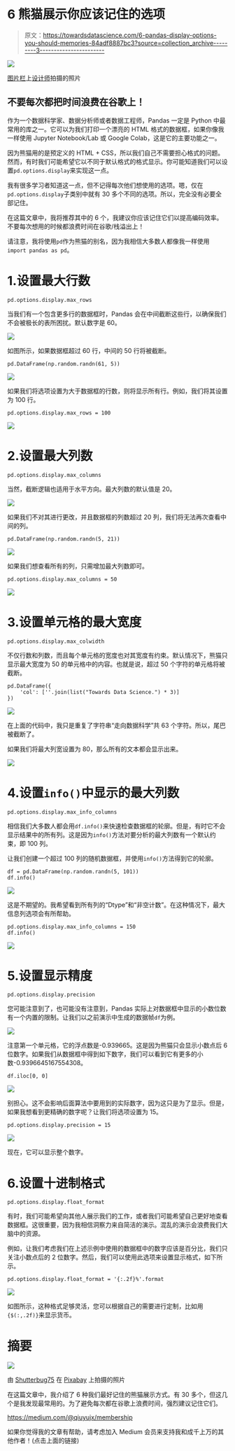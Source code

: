 # 6 熊猫展示你应该记住的选项

> 原文：<https://towardsdatascience.com/6-pandas-display-options-you-should-memories-84adf8887bc3?source=collection_archive---------3----------------------->

![](img/33c712c3ac1ab3ffe92f02b13b25fd96.png)

[图片栏](https://pixabay.com/photos/stones-chain-heart-cord-love-art-2533882/#)上[设计师](https://pixabay.com/users/congerdesign-509903/)拍摄的照片

## 不要每次都把时间浪费在谷歌上！

作为一个数据科学家、数据分析师或者数据工程师，Pandas 一定是 Python 中最常用的库之一。它可以为我们打印一个漂亮的 HTML 格式的数据框，如果你像我一样使用 Jupyter Notebook/Lab 或 Google Colab，这是它的主要功能之一。

因为熊猫用的是预定义的 HTML + CSS，所以我们自己不需要担心格式的问题。然而，有时我们可能希望它以不同于默认格式的格式显示。你可能知道我们可以设置`pd.options.display`来实现这一点。

我有很多学习者知道这一点，但不记得每次他们想使用的选项。嗯，仅在`pd.options.display`子类别中就有 30 多个不同的选项。所以，完全没有必要全部记住。

在这篇文章中，我将推荐其中的 6 个，我建议你应该记住它们以提高编码效率。不要每次想用的时候都浪费时间在谷歌/栈溢出上！

请注意，我将使用`pd`作为熊猫的别名，因为我相信大多数人都像我一样使用`import pandas as pd`。

# 1.设置最大行数

```
pd.options.display.max_rows
```

当我们有一个包含更多行的数据框时，Pandas 会在中间截断这些行，以确保我们不会被极长的表所困扰。默认数字是 60。

![](img/93fe0b80d54862f165e9748a9779436d.png)

如图所示，如果数据框超过 60 行，中间的 50 行将被截断。

```
pd.DataFrame(np.random.randn(61, 5))
```

![](img/12f9cf994910fcfb2903477e6ae1999a.png)

如果我们将选项设置为大于数据框的行数，则将显示所有行。例如，我们将其设置为 100 行。

```
pd.options.display.max_rows = 100
```

![](img/ab853236730f765f2242da3ee0118cd9.png)

# 2.设置最大列数

```
pd.options.display.max_columns
```

当然，截断逻辑也适用于水平方向。最大列数的默认值是 20。

![](img/dd8aac863d85393e875cc84e0dcae31c.png)

如果我们不对其进行更改，并且数据框的列数超过 20 列，我们将无法再次查看中间的列。

```
pd.DataFrame(np.random.randn(5, 21))
```

![](img/23ce955c950c0f78d05f457b0791cecf.png)

如果我们想查看所有的列，只需增加最大列数即可。

```
pd.options.display.max_columns = 50
```

![](img/65819a1302d0268d6f13dc3e5c35cd45.png)

# 3.设置单元格的最大宽度

```
pd.options.display.max_colwidth
```

不仅行数和列数，而且每个单元格的宽度也对其宽度有约束。默认情况下，熊猫只显示最大宽度为 50 的单元格中的内容。也就是说，超过 50 个字符的单元格将被截断。

```
pd.DataFrame({
    'col': [''.join(list("Towards Data Science.") * 3)]
})
```

![](img/7b4e8acc689887d4c3dcbe044065efaf.png)

在上面的代码中，我只是重复了字符串“走向数据科学”共 63 个字符。所以，尾巴被截断了。

如果我们将最大列宽设置为 80，那么所有的文本都会显示出来。

![](img/1d3b0cada7cee6db3bafbac955c0f38a.png)

# 4.设置`info()`中显示的最大列数

```
pd.options.display.max_info_columns
```

相信我们大多数人都会用`df.info()`来快速检查数据框的轮廓。但是，有时它不会显示结果中的所有列。这是因为`info()`方法对要分析的最大列数有一个默认约束，即 100 列。

让我们创建一个超过 100 列的随机数据框，并使用`info()`方法得到它的轮廓。

```
df = pd.DataFrame(np.random.randn(5, 101))
df.info()
```

![](img/0a85291a4fc4200016014d986c8f6803.png)

这是不期望的。我希望看到所有列的“Dtype”和“非空计数”。在这种情况下，最大信息列选项会有所帮助。

```
pd.options.display.max_info_columns = 150
df.info()
```

![](img/f0cb749c6a2d3fc293a403ab6bc8abd8.png)

# 5.设置显示精度

```
pd.options.display.precision
```

您可能注意到了，也可能没有注意到，Pandas 实际上对数据框中显示的小数位数有一个内置的限制。让我们以之前演示中生成的数据帧`df`为例。

![](img/cc4607ae22cdfd3075809e69a08a1464.png)

注意第一个单元格，它的浮点数是-0.939665。这是因为熊猫只会显示小数点后 6 位数字。如果我们从数据框中得到如下数字，我们可以看到它有更多的小数-0.9396645167554308。

```
df.iloc[0, 0]
```

![](img/6cd70f1671e2bf419091e4e1d81d4384.png)

别担心。这不会影响后面算法中要用到的实际数字，因为这只是为了显示。但是，如果我想看到更精确的数字呢？让我们将选项设置为 15。

```
pd.options.display.precision = 15
```

![](img/23da5119841a83384660619cf0e6b21e.png)

现在，它可以显示整个数字。

# 6.设置十进制格式

```
pd.options.display.float_format
```

有时，我们可能希望向其他人展示我们的工作，或者我们可能希望自己更好地查看数据框。这很重要，因为我相信洞察力来自简洁的演示。混乱的演示会浪费我们大脑中的资源。

例如，让我们考虑我们在上述示例中使用的数据框中的数字应该是百分比，我们只关注小数点后的 2 位数字。然后，我们可以使用此选项来设置显示格式，如下所示。

```
pd.options.display.float_format = '{:.2f}%'.format
```

![](img/afe787f3251957e3210e8f2db9e6f906.png)

如图所示，这种格式足够灵活，您可以根据自己的需要进行定制，比如用`{$(:,.2f)}`来显示货币。

# 摘要

![](img/0fc91f4ff3b358ecccdde18ccc9b3850.png)

由 [Shutterbug75](https://pixabay.com/users/shutterbug75-2077322/) 在 [Pixabay](https://pixabay.com/photos/artistic-arts-blue-business-1238606/) 上拍摄的照片

在这篇文章中，我介绍了 6 种我们最好记住的熊猫展示方式。有 30 多个，但这几个是我发现最常用的。为了避免每次都在谷歌上浪费时间，强烈建议记住它们。

<https://medium.com/@qiuyujx/membership>  

如果你觉得我的文章有帮助，请考虑加入 Medium 会员来支持我和成千上万的其他作者！(点击上面的链接)